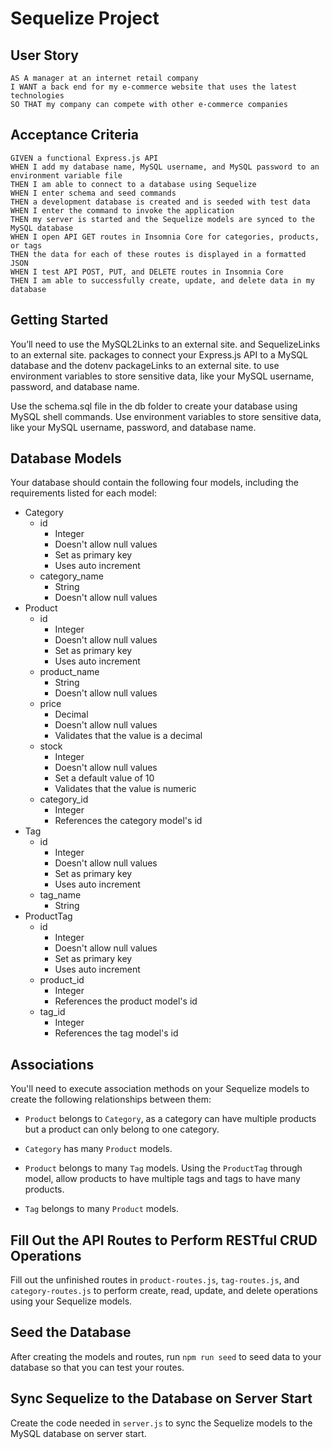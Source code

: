 # Sequelize Project

## User Story
```
AS A manager at an internet retail company
I WANT a back end for my e-commerce website that uses the latest technologies
SO THAT my company can compete with other e-commerce companies
```

## Acceptance Criteria
```
GIVEN a functional Express.js API
WHEN I add my database name, MySQL username, and MySQL password to an environment variable file
THEN I am able to connect to a database using Sequelize
WHEN I enter schema and seed commands
THEN a development database is created and is seeded with test data
WHEN I enter the command to invoke the application
THEN my server is started and the Sequelize models are synced to the MySQL database
WHEN I open API GET routes in Insomnia Core for categories, products, or tags
THEN the data for each of these routes is displayed in a formatted JSON
WHEN I test API POST, PUT, and DELETE routes in Insomnia Core
THEN I am able to successfully create, update, and delete data in my database
```

## Getting Started
You’ll need to use the MySQL2Links to an external site. and SequelizeLinks to an external site. packages to connect your Express.js API to a MySQL database and the dotenv packageLinks to an external site. to use environment variables to store sensitive data, like your MySQL username, password, and database name.

Use the schema.sql file in the db folder to create your database using MySQL shell commands. Use environment variables to store sensitive data, like your MySQL username, password, and database name.

## Database Models
Your database should contain the following four models, including the requirements listed for each model:

- Category
    - id
        - Integer
        - Doesn't allow null values
        - Set as primary key
        - Uses auto increment
    - category_name
        - String
        - Doesn't allow null values
- Product
    - id
        - Integer
        - Doesn't allow null values
        - Set as primary key
        - Uses auto increment
    - product_name
        - String
        - Doesn't allow null values
    - price
        - Decimal
        - Doesn't allow null values
        - Validates that the value is a decimal
    - stock
        - Integer
        - Doesn't allow null values
        - Set a default value of 10
        - Validates that the value is numeric
    - category_id
        - Integer
        - References the category model's id
- Tag
    - id
        - Integer
        - Doesn't allow null values
        - Set as primary key
        - Uses auto increment
    - tag_name
        - String
- ProductTag
    - id
        - Integer
        - Doesn't allow null values
        - Set as primary key
        - Uses auto increment
    - product_id
        - Integer
        - References the product model's id
    - tag_id
        - Integer
        - References the tag model's id

## Associations
You'll need to execute association methods on your Sequelize models to create the following relationships between them:

- `Product` belongs to `Category`, as a category can have multiple products but a product can only belong to one category.

- `Category` has many `Product` models.

- `Product` belongs to many `Tag` models. Using the `ProductTag` through model, allow products to have multiple tags and tags to have many products.

- `Tag` belongs to many `Product` models.

## Fill Out the API Routes to Perform RESTful CRUD Operations
Fill out the unfinished routes in `product-routes.js`, `tag-routes.js`, and `category-routes.js` to perform create, read, update, and delete operations using your Sequelize models.

## Seed the Database
After creating the models and routes, run `npm run seed` to seed data to your database so that you can test your routes.

## Sync Sequelize to the Database on Server Start
Create the code needed in `server.js` to sync the Sequelize models to the MySQL database on server start.
